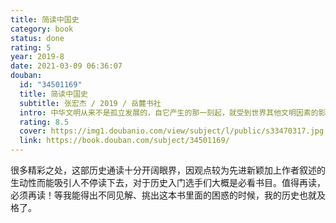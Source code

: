 ```yaml
---
title: 简读中国史
category: book
status: done
rating: 5
year: 2019-8
date: 2021-03-09 06:36:07
douban:
  id: "34501169"
  title: 简读中国史
  subtitle: 张宏杰 / 2019 / 岳麓书社
  intro: 中华文明从来不是孤立发展的，自它产生的那一刻起，就受到世界其他文明因素的影响。但这些外来因素并未改变中华文明的本质，反而更彰显出了中华文明的独特性。本书将中国史放入世界史的大背景之下，理清中国历史发展的脉络，以帮助读者在短时间内建立起对中国史的整体概念。同时，本书用“长时间，远距离，宽视野”的解读方式，力图全方位呈现中国历史治乱循环背后的内在逻辑与外在动因。
  rating: 8.5
  cover: https://img1.doubanio.com/view/subject/l/public/s33470317.jpg
  link: https://book.douban.com/subject/34501169/
---
```


很多精彩之处，这部历史通读十分开阔眼界，因观点较为先进新颖加上作者叙述的生动性而能吸引人不停读下去，对于历史入门选手们大概是必看书目。值得再读，必须再读！等我能得出不同见解、挑出这本书里面的困惑的时候，我的历史也就及格了。
